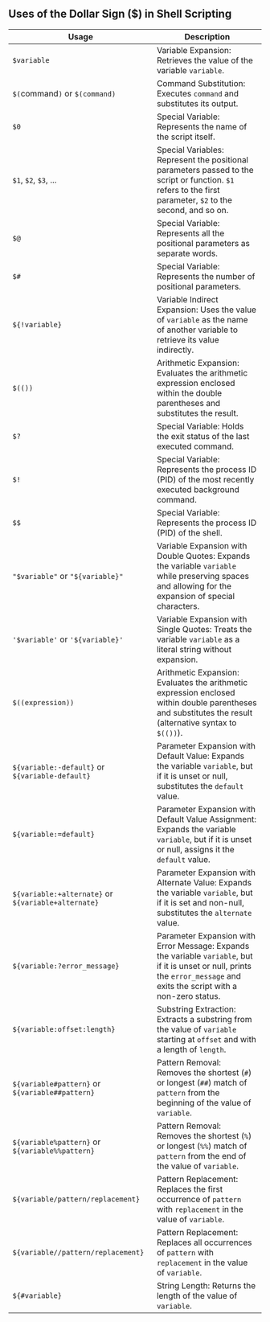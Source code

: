 ## Uses of the Dollar Sign ($) in Shell Scripting

| Usage                                               | Description                                                                                                                                                                  |
| --------------------------------------------------- | ---------------------------------------------------------------------------------------------------------------------------------------------------------------------------- |
| `$variable`                                         | Variable Expansion: Retrieves the value of the variable `variable`.                                                                                                          |
| `$(`command`)` or `$(command)`                      | Command Substitution: Executes `command` and substitutes its output.                                                                                                         |
| `$0`                                                | Special Variable: Represents the name of the script itself.                                                                                                                  |
| `$1`, `$2`, `$3`, ...                               | Special Variables: Represent the positional parameters passed to the script or function. `$1` refers to the first parameter, `$2` to the second, and so on.                  |
| `$@`                                                | Special Variable: Represents all the positional parameters as separate words.                                                                                                |
| `$#`                                                | Special Variable: Represents the number of positional parameters.                                                                                                            |
| `${!variable}`                                      | Variable Indirect Expansion: Uses the value of `variable` as the name of another variable to retrieve its value indirectly.                                                  |
| `$(())`                                             | Arithmetic Expansion: Evaluates the arithmetic expression enclosed within the double parentheses and substitutes the result.                                                 |
| `$?`                                                | Special Variable: Holds the exit status of the last executed command.                                                                                                        |
| `$!`                                                | Special Variable: Represents the process ID (PID) of the most recently executed background command.                                                                          |
| `$$`                                                | Special Variable: Represents the process ID (PID) of the shell.                                                                                                              |
| `"$variable"` or `"${variable}"`                    | Variable Expansion with Double Quotes: Expands the variable `variable` while preserving spaces and allowing for the expansion of special characters.                         |
| `'$variable'` or `'${variable}'`                    | Variable Expansion with Single Quotes: Treats the variable `variable` as a literal string without expansion.                                                                 |
| `$((expression))`                                   | Arithmetic Expansion: Evaluates the arithmetic expression enclosed within double parentheses and substitutes the result (alternative syntax to `$(())`).                     |
| `${variable:-default}` or `${variable-default}`     | Parameter Expansion with Default Value: Expands the variable `variable`, but if it is unset or null, substitutes the `default` value.                                        |
| `${variable:=default}`                              | Parameter Expansion with Default Value Assignment: Expands the variable `variable`, but if it is unset or null, assigns it the `default` value.                              |
| `${variable:+alternate}` or `${variable+alternate}` | Parameter Expansion with Alternate Value: Expands the variable `variable`, but if it is set and non-null, substitutes the `alternate` value.                                 |
| `${variable:?error_message}`                        | Parameter Expansion with Error Message: Expands the variable `variable`, but if it is unset or null, prints the `error_message` and exits the script with a non-zero status. |
| `${variable:offset:length}`                         | Substring Extraction: Extracts a substring from the value of `variable` starting at `offset` and with a length of `length`.                                                  |
| `${variable#pattern}` or `${variable##pattern}`     | Pattern Removal: Removes the shortest (`#`) or longest (`##`) match of `pattern` from the beginning of the value of `variable`.                                              |
| `${variable%pattern}` or `${variable%%pattern}`     | Pattern Removal: Removes the shortest (`%`) or longest (`%%`) match of `pattern` from the end of the value of `variable`.                                                    |
| `${variable/pattern/replacement}`                   | Pattern Replacement: Replaces the first occurrence of `pattern` with `replacement` in the value of `variable`.                                                               |
| `${variable//pattern/replacement}`                  | Pattern Replacement: Replaces all occurrences of `pattern` with `replacement` in the value of `variable`.                                                                    |
| `${#variable}`                                      | String Length: Returns the length of the value of `variable`.                                                                                                                |
